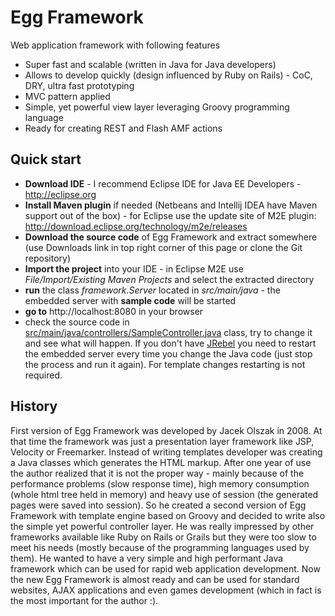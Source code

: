 Egg Framework
=============

Web application framework with following features

 * Super fast and scalable (written in Java for Java developers)
 * Allows to develop quickly (design influenced by Ruby on Rails) - CoC, DRY, ultra fast prototyping
 * MVC pattern applied
 * Simple, yet powerful view layer leveraging Groovy programming language
 * Ready for creating REST and Flash AMF actions
 
Quick start
-----------

 * __Download IDE__ - I recommend Eclipse IDE for Java EE Developers - http://eclipse.org
 * __Install Maven plugin__ if needed (Netbeans and Intellij IDEA have Maven support out of the box) - for Eclipse use the update site of M2E plugin: http://download.eclipse.org/technology/m2e/releases
 * __Download the source code__ of Egg Framework and extract somewhere (use Downloads link in top right corner of this page or clone the Git repository)
 * __Import the project__ into your IDE - in Eclipse M2E use _File/Import/Existing Maven Projects_ and select the extracted directory
 * __run__ the class _framework.Server_ located in _src/main/java_ - the embedded server with __sample code__ will be started 
 * __go to__ http://localhost:8080 in your browser
 * check the source code in [src/main/java/controllers/SampleController.java](EggFramework/blob/master/src/main/java/controllers/SampleController.java) class, try to change it and see what will happen. If you don't have [JRebel](http://www.zeroturnaround.com/jrebel/) you need to restart the embedded server every time you change the Java code (just stop the process and run it again). For template changes restarting is not required.
 
History
-------

First version of Egg Framework was developed by Jacek Olszak in 2008. At that time the framework was just a presentation layer framework like JSP, Velocity or Freemarker. Instead of writing templates
developer was creating a Java classes which generates the HTML markup. 
After one year of use the author realized that it is not the proper way - mainly because of the performance problems (slow response time), high memory consumption (whole html tree held in memory) and heavy
use of session (the generated pages were saved into session). So he created a second version of 
Egg Framework with template engine based on Groovy and decided to write also the simple yet powerful controller layer. He was really impressed by other frameworks available like Ruby on Rails or Grails but 
they were too slow to meet his needs (mostly because of the programming languages used by them). 
He wanted to have a very simple and high performant Java framework which can be used for rapid web application development. Now the new Egg Framework is almost ready and can be used for standard websites, 
AJAX applications and even games development (which in fact is the most important for the author :).
